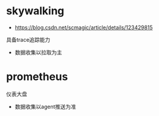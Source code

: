 # skywalking
- https://blog.csdn.net/scmagic/article/details/123429815

具备trace追踪能力
+ 数据收集以拉取为主
# prometheus
仪表大盘
+ 数据收集以agent推送为准
